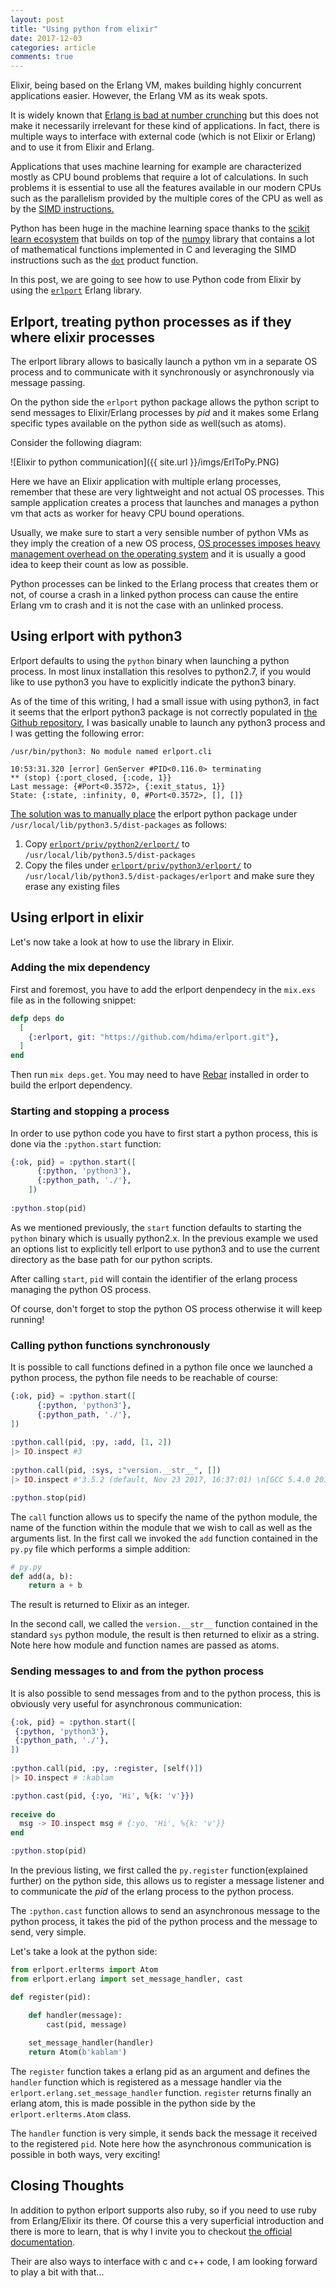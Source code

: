 ```yaml
---
layout: post
title: "Using python from elixir"
date: 2017-12-03
categories: article
comments: true
---
```


Elixir, being based on the Erlang VM, makes building highly concurrent applications easier. However, the Erlang VM as its weak spots.

It is widely known that [Erlang is bad at number crunching](https://stackoverflow.com/questions/11214336/what-makes-erlang-unsuitable-for-computationally-expensive-work) but this does not make it necessarily irrelevant for these kind of applications. In fact, there is multiple ways to interface with external code (which is not Elixir or Erlang) and to use it from Elixir and Erlang.

Applications that uses machine learning for example are characterized mostly as CPU bound problems that require a lot of calculations. In such problems it is essential to use all the features available in our modern CPUs such as the parallelism provided by the multiple cores of the CPU as well as by the [SIMD instructions.](https://en.wikipedia.org/wiki/SIMD)

Python has been huge in the machine learning space thanks to the [scikit learn ecosystem](http://scikit-learn.org/stable/) that builds on top of the [numpy](http://www.numpy.org/) library that contains a lot of mathematical functions implemented in C and leveraging the SIMD instructions such as the [`dot`](https://docs.scipy.org/doc/numpy-1.13.0/reference/generated/numpy.dot.html) product function.

In this post, we are going to see how to use Python code from Elixir by using the [`erlport`](http://erlport.org/) Erlang library.

## Erlport, treating python processes as if they where elixir processes

The erlport library allows to basically launch a python vm in a separate OS process and to communicate with it synchronously or asynchronously via message passing.

On the python side the `erlport` python package allows the python script to send messages to Elixir/Erlang processes by *pid* and it makes some Erlang specific types available on the python side as well(such as atoms).

Consider the following diagram:

<div class="img-container">
![Elixir to python communication]({{ site.url }}/imgs/ErlToPy.PNG)
</div>

Here we have an Elixir application with multiple erlang processes, remember that these are very lightweight and not actual OS processes. This sample application creates a process that launches and manages a python vm that acts as worker for heavy CPU bound operations.

Usually, we make sure to start a very sensible number of python VMs as they imply the creation of a new OS process, [OS processes imposes heavy management overhead on the operating system](https://stackoverflow.com/questions/6004069/lightweight-vs-heavyweight-processes) and it is usually a good idea to keep their count as low as possible.

Python processes can be linked to the Erlang process that creates them or not, of course a crash in a linked python process can cause the entire Erlang vm to crash and it is not the case with an unlinked process.

## Using erlport with python3

Erlport defaults to using the `python` binary when launching a python process. In most linux installation this resolves to python2.7, if you would like to use python3 you have to explicitly indicate the python3 binary.

As of the time of this writing, I had a small issue with using python3, in fact it seems that the erlport python3 package is not correctly populated in [the Github repository](https://github.com/hdima/erlport), I was basically unable to launch any python3 process and I was getting the following error:
```
/usr/bin/python3: No module named erlport.cli

10:53:31.320 [error] GenServer #PID<0.116.0> terminating
** (stop) {:port_closed, {:code, 1}}
Last message: {#Port<0.3572>, {:exit_status, 1}}
State: {:state, :infinity, 0, #Port<0.3572>, [], []}
```

[The solution was to manually place](https://github.com/hdima/erlport/issues/42) the erlport python package under `/usr/local/lib/python3.5/dist-packages` as follows:

1. Copy [`erlport/priv/python2/erlport/`](https://github.com/hdima/erlport/tree/master/priv/python2/erlport) to `/usr/local/lib/python3.5/dist-packages`
2. Copy the files under [`erlport/priv/python3/erlport/`](https://github.com/hdima/erlport/tree/master/priv/python3/erlport) to `/usr/local/lib/python3.5/dist-packages/erlport` and make sure they erase any existing files

## Using erlport in elixir

Let's now take a look at how to use the library in Elixir.

### Adding the mix dependency
First and foremost, you have to add the erlport denpendecy in the `mix.exs` file as in the following snippet:
```exs
defp deps do
  [
    {:erlport, git: "https://github.com/hdima/erlport.git"},
  ]
end
```
Then run `mix deps.get`. You may need to have [Rebar](https://github.com/erlang/rebar3) installed in order to build the erlport dependency.

### Starting and stopping a process
In order to use python code you have to first start a python process, this is done via the `:python.start` function:
```exs
{:ok, pid} = :python.start([
      {:python, 'python3'},
      {:python_path, './'},
    ])
    
:python.stop(pid)
```
As we mentioned previously, the `start` function defaults to starting the `python` binary which is usually python2.x. In the previous example we used an options list to explicitly tell erlport to use python3 and to use the current directory as the base path for our python scripts.

After calling `start`, `pid` will contain the identifier of the erlang process managing the python OS process.

Of course, don't forget to stop the python OS process otherwise it will keep running!

### Calling python functions synchronously

It is possible to call functions defined in a python file once we launched a python process, the python file needs to be reachable of course:

```exs
{:ok, pid} = :python.start([
      {:python, 'python3'},
      {:python_path, './'},
]) 
    
:python.call(pid, :py, :add, [1, 2])
|> IO.inspect #3
    
:python.call(pid, :sys, :"version.__str__", [])
|> IO.inspect #'3.5.2 (default, Nov 23 2017, 16:37:01) \n[GCC 5.4.0 20160609]'

:python.stop(pid)
```

The `call` function allows us to specify the name of the python module, the name of the function within the module that we wish to call as well as the arguments list. 
In the first call we invoked the `add` function contained in the `py.py` file which performs a simple addition:

```py
# py.py
def add(a, b):
    return a + b
```
The result is returned to Elixir as an integer.

In the second call, we called the `version.__str__` function contained in the standard `sys` python module, the result is then returned to elixir as a string. Note here how module and function names are passed as atoms.

### Sending messages to and from the python process

It is also possible to send messages from and to the python process, this is obviously very useful for asynchronous communication:
```exs
{:ok, pid} = :python.start([
 {:python, 'python3'},
 {:python_path, './'},
]) 
    
:python.call(pid, :py, :register, [self()])
|> IO.inspect # :kablam

:python.cast(pid, {:yo, 'Hi', %{k: 'v'}})
    
receive do
  msg -> IO.inspect msg # {:yo, 'Hi', %{k: 'v'}}
end

:python.stop(pid)
```

In the previous listing, we first called the `py.register` function(explained further) on the python side, this allows us to register a message listener and to communicate the *pid* of the erlang process to the python process.

The `:python.cast` function allows to send an asynchronous message to the python process, it takes the pid of the python process and the message to send, very simple.

Let's take a look at the python side:
```py
from erlport.erlterms import Atom
from erlport.erlang import set_message_handler, cast

def register(pid):

    def handler(message):
        cast(pid, message)
    
    set_message_handler(handler)
    return Atom(b'kablam')
```

The `register` function takes a erlang pid as an argument and defines the `handler` function which is registered as a message handler via the `erlport.erlang.set_message_handler` function. `register` returns finally an erlang atom, this is made possible in the python side by the `erlport.erlterms.Atom` class.

The `handler` function is very simple, it sends back the message it received to the registered `pid`. Note here how the asynchronous communication is possible in both ways, very exciting!

## Closing Thoughts

In addition to python erlport supports also ruby, so if you need to use ruby from Erlang/Elixir its there. Of course this a very superficial introduction and there is more to learn, that is why I invite you to checkout [the official documentation](http://erlport.org/docs/python.html).

Their are also ways to interface with c and c++ code, I am looking forward to play a bit with that...

